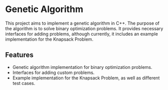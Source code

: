 # Genetic Algorithm

This project aims to implement a genetic algorithm in C++. The purpose of the algorithm is to solve binary optimization problems. It provides necessary interfaces for adding problems, although currently, it includes an example implementation for the Knapsack Problem.

## Features

- Genetic algorithm implementation for binary optimization problems.
- Interfaces for adding custom problems.
- Example implementation for the Knapsack Problem, as well as different test cases.
